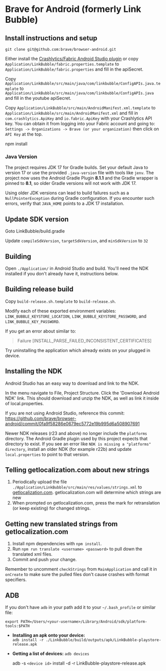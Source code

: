# Brave for Android (formerly Link Bubble)

## Install instructions and setup

`git clone git@github.com:brave/browser-android.git`

Either install the [Crashlytics/Fabric Android Studio plugin](http://try.crashlytics.com/sdk-android/) or copy `Application/LinkBubble/fabric.properties.template` to `Application/LinkBubble/fabric.properties` and fill in the apiSecret.

Copy `Application/LinkBubble/src/main/java/com/linkbubble/ConfigAPIs.java.template` to `Application/LinkBubble/src/main/java/com/linkbubble/ConfigAPIs.java` and fill in the youtube apiSecret.

Copy `Application/LinkBubble/src/main/AndroidManifest.xml.template` to `Application/LinkBubble/src/main/AndroidManifest.xml` and fill in `com.crashlytics.ApiKey` and
`io.fabric.ApiKey` with your Crashlytics API key. You can obtain it from logging into your Fabric account and going to: `Settings -> Organizations -> Brave (or your organization)` then click on `API Key` at the top.

npm install

### Java Version
The project requires JDK 17 for Gradle builds. Set your default Java to version 17
or use the provided `.java-version` file with tools like `jenv`.
The project now uses the Android Gradle Plugin **8.1.1** and the Gradle wrapper
is pinned to **8.1**, so older Gradle versions will not work with JDK 17.

Using older JDK versions can lead to build failures such as a
`NullPointerException` during Gradle configuration. If you encounter such
errors, verify that `JAVA_HOME` points to a JDK 17 installation.

## Update SDK version
Goto LinkBubble/build.gradle

Update `compileSdkVersion`, `targetSdkVersion`, and `minSdkVersion` to `32`

## Building

Open `./Application/` in Android Studio and build.  You'll need the NDK installed if you don't already have it, instructions below.

## Building release build

Copy `build-release.sh.template` to `build-release.sh`.

Modify each of these exported environment variables: `LINK_BUBBLE_KEYSTORE_LOCATION`, `LINK_BUBBLE_KEYSTORE_PASSWORD`, and `LINK_BUBBLE_KEY_PASSWORD`.

If you get an error about similar to:

> Failure [INSTALL_PARSE_FAILED_INCONSISTENT_CERTIFICATES]

Try uninstalling the application which already exists on your plugged in device.

## Installing the NDK

Android Studio has an easy way to download and link to the NDK.

In the menu navigate to File, Project Structure. Click the 'Download Android NDK' link. This should download and unzip the NDK, as well as link it inside of local.properties.

If you are not using Android Studio, reference this commit: https://github.com/brave/browser-android/commit/0fa9f58286e0679ec5772e19b995d6a508907691

Newer NDK releases (r23 and above) no longer include the `platforms` directory.
The Android Gradle plugin used by this project expects that directory to exist.
If you see an error like `NDK is missing a "platforms" directory`, install an
older NDK (for example r22b) and update `local.properties` to point to that
version.

## Telling getlocalization.com about new strings

1. Periodically upload the file `./Application/LinkBubble/src/main/res/values/strings.xml` to [getlocalization.com](https://www.getlocalization.com/LinkBubble/files/).  getlocalization.com will determine which strings are new
2. When prompted on getlocalization.com, press the mark for retranslation (or keep existing) for changed strings.

## Getting new translated strings from getlocalization.com

1. Install npm dependencies with `npm install`.
2. Run `npm run translate <username> <password>` to pull down the translated xml files.
3. Commit and push your change.

Remember to uncomment `checkStrings` from `MainApplication` and call it in `onCreate` to make sure the pulled files don't cause crashes with format specifiers.

## ADB

If you don't have `adb` in your path add it to your `~/.bash_profile` or similar file:

`export PATH=/Users/<your-username>/Library/Android/sdk/platform-tools:$PATH`

- **Installing an apk onto your device:**  
  `adb install -r ./LinkBubble/build/outputs/apk/LinkBubble-playstore-release.apk`
- **Getting a list of devices:**
  `adb devices`
  
  adb -s `<device id>` install -d -r LinkBubble-playstore-release.apk 
